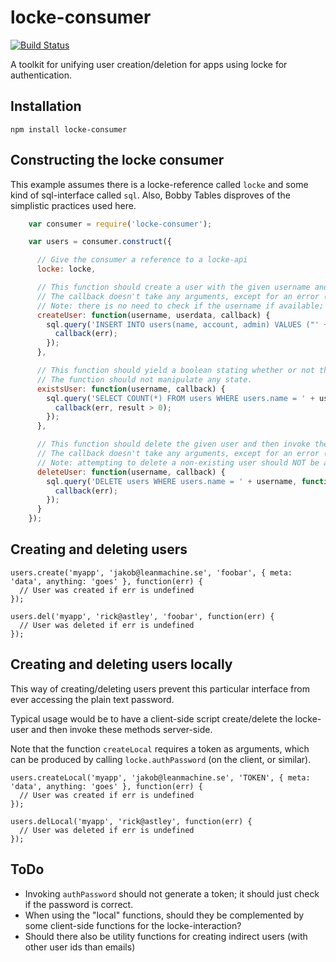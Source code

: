 locke-consumer
==============

[![Build Status](https://secure.travis-ci.org/jakobmattsson/locke-consumer.png)](http://travis-ci.org/jakobmattsson/locke-consumer)

A toolkit for unifying user creation/deletion for apps using locke for authentication.



Installation
------------

`npm install locke-consumer`



Constructing the locke consumer
-------------------------------

This example assumes there is a locke-reference called `locke` and some kind of sql-interface called `sql`. Also, Bobby Tables disproves of the simplistic practices used here.

```javascript
    var consumer = require('locke-consumer');

    var users = consumer.construct({

      // Give the consumer a reference to a locke-api
      locke: locke,

      // This function should create a user with the given username and meta data and then invoke the callback.
      // The callback doesn't take any arguments, except for an error (if there is one).
      // Note: there is no need to check if the username if available; it has already been ensured.
      createUser: function(username, userdata, callback) {
        sql.query('INSERT INTO users(name, account, admin) VALUES ("' + username + '", ' + userdata.acount + ', ' + userdata.admin + ')', function(err) {
          callback(err);
        });
      },

      // This function should yield a boolean stating whether or not the given user exists.
      // The function should not manipulate any state.
      existsUser: function(username, callback) {
        sql.query('SELECT COUNT(*) FROM users WHERE users.name = ' + username, function(err, result) {
          callback(err, result > 0);
        });
      },

      // This function should delete the given user and then invoke the callback.
      // The callback doesn't take any arguments, except for an error (if there is one).
      // Note: attempting to delete a non-existing user should NOT be an error.
      deleteUser: function(username, callback) {
        sql.query('DELETE users WHERE users.name = ' + username, function(err) {
          callback(err);
        });
      }
    });
```


Creating and deleting users
---------------------------

    users.create('myapp', 'jakob@leanmachine.se', 'foobar', { meta: 'data', anything: 'goes' }, function(err) {
      // User was created if err is undefined
    });

    users.del('myapp', 'rick@astley', 'foobar', function(err) {
      // User was deleted if err is undefined
    });



Creating and deleting users locally
-----------------------------------

This way of creating/deleting users prevent this particular interface from ever accessing the plain text password.

Typical usage would be to have a client-side script create/delete the locke-user and then invoke these methods server-side.

Note that the function `createLocal` requires a token as arguments, which can be produced by calling `locke.authPassword` (on the client, or similar).

    users.createLocal('myapp', 'jakob@leanmachine.se', 'TOKEN', { meta: 'data', anything: 'goes' }, function(err) {
      // User was created if err is undefined
    });

    users.delLocal('myapp', 'rick@astley', function(err) {
      // User was deleted if err is undefined
    });



ToDo
----
* Invoking `authPassword` should not generate a token; it should just check if the password is correct.
* When using the "local" functions, should they be complemented by some client-side functions for the locke-interaction?
* Should there also be utility functions for creating indirect users (with other user ids than emails)
